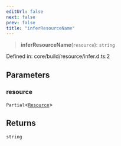 ```yaml
---
editUrl: false
next: false
prev: false
title: "inferResourceName"
---
```


> **inferResourceName**(`resource`): `string`

Defined in: core/build/resource/infer.d.ts:2

## Parameters

### resource

`Partial`\<[`Resource`](/reference/dpkit/resource/)\>

## Returns

`string`
